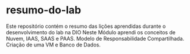 # resumo-do-lab
Este repositório contém o resumo das lições aprendidas durante o desenvolvimento do lab na DIO
Neste Módulo aprendi os conceitos de Nuvem, IAAS, SAAS e PAAS.
Modelo de Responsabilidade Compartilhada.
Criação de uma VM e Banco de Dados.
